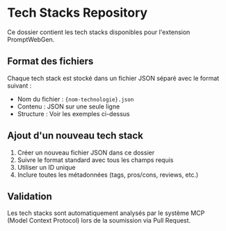 # Tech Stacks Repository

Ce dossier contient les tech stacks disponibles pour l'extension PromptWebGen.

## Format des fichiers

Chaque tech stack est stocké dans un fichier JSON séparé avec le format suivant :
- Nom du fichier : `{nom-technologie}.json`
- Contenu : JSON sur une seule ligne
- Structure : Voir les exemples ci-dessus

## Ajout d'un nouveau tech stack

1. Créer un nouveau fichier JSON dans ce dossier
2. Suivre le format standard avec tous les champs requis
3. Utiliser un ID unique
4. Inclure toutes les métadonnées (tags, pros/cons, reviews, etc.)

## Validation

Les tech stacks sont automatiquement analysés par le système MCP (Model Context Protocol) lors de la soumission via Pull Request.
